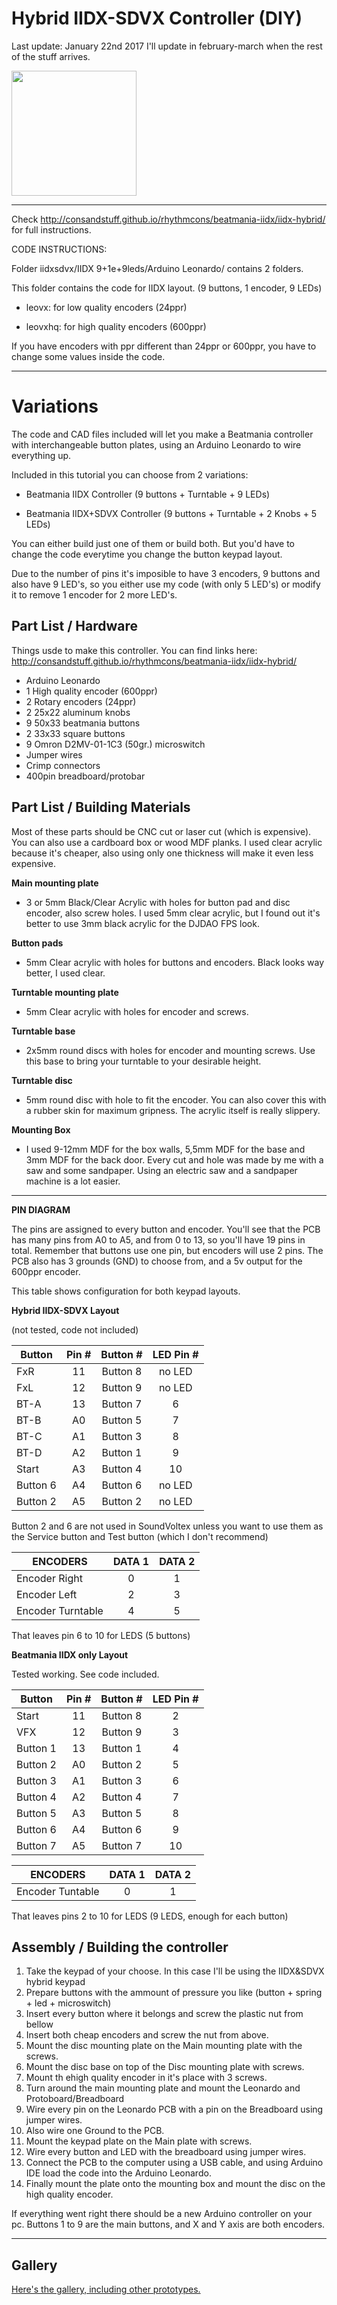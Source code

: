 # Hybrid IIDX-SDVX Controller (DIY)
 
Last update: January 22nd 2017
I'll update in february-march when the rest of the stuff arrives.
 
<div style='float: center'>
  <img style='width: 200px' src='http://consandstuff.github.io/rhythmcons/beatmania-iidx/iidx-normal/pics/pic001.png'></img>
</div>

<hr>

Check http://consandstuff.github.io/rhythmcons/beatmania-iidx/iidx-hybrid/ for full instructions.

CODE INSTRUCTIONS:

Folder iidxsdvx/IIDX 9+1e+9leds/Arduino Leonardo/ contains 2 folders.

This folder contains the code for IIDX layout. (9 buttons, 1 encoder, 9 LEDs)

  * leovx: for low quality encoders (24ppr)
  
  * leovxhq: for high quality encoders (600ppr)
  
  If you have encoders with ppr different than 24ppr or 600ppr, you have to change some values inside the code.

<hr>

# Variations

The code and CAD files included will let you make a Beatmania controller with interchangeable button plates, using an Arduino Leonardo to wire everything up.

Included in this tutorial you can choose from 2 variations:
 
- Beatmania IIDX Controller (9 buttons + Turntable + 9 LEDs)

- Beatmania IIDX+SDVX Controller (9 buttons + Turntable + 2 Knobs + 5 LEDs) 

You can either build just one of them or build both.
But you'd have to change the code everytime you change the button keypad layout.

Due to the number of pins it's imposible to have 3 encoders, 9 buttons and also have 9 LED's, so you either use my code (with only 5 LED's) or modify it to remove 1 encoder for 2 more LED's.

## Part List / Hardware

Things usde to make this controller.
You can find links here: http://consandstuff.github.io/rhythmcons/beatmania-iidx/iidx-hybrid/

* Arduino Leonardo
* 1 High quality encoder (600ppr)
* 2 Rotary encoders (24ppr)
* 2 25x22 aluminum knobs
* 9 50x33 beatmania buttons
* 2 33x33 square buttons
* 9 Omron D2MV-01-1C3 (50gr.) microswitch
* Jumper wires
* Crimp connectors
* 400pin breadboard/protobar

## Part List / Building Materials

Most of these parts should be CNC cut or laser cut (which is expensive). You can also use a cardboard box or wood MDF planks.
I used clear acrylic because it's cheaper, also using only one thickness will make it even less expensive.

**Main mounting plate**
* 3 or 5mm Black/Clear Acrylic with holes for button pad and disc encoder, also screw holes. I used 5mm clear acrylic, but I found out it's better to use 3mm black acrylic for the DJDAO FPS look.

**Button pads**
* 5mm Clear acrylic with holes for buttons and encoders. Black looks way better, I used clear.
  
**Turntable mounting plate**
* 5mm Clear acrylic with holes for encoder and screws.
  
**Turntable base**
* 2x5mm round discs with holes for encoder and mounting screws. Use this base to bring your turntable to your desirable height.
  
**Turntable disc**
* 5mm round disc with hole to fit the encoder. You can also cover this with a rubber skin for maximum gripness. The acrylic itself is really slippery.

**Mounting Box**
* I used 9-12mm MDF for the box walls, 5,5mm MDF for the base and 3mm MDF for the back door. Every cut and hole was made by me with a saw and some sandpaper. Using an electric saw and a sandpaper machine is a lot easier.

<hr>

**PIN DIAGRAM**

The pins are assigned to every button and encoder. You'll see that the PCB has many pins from A0 to A5, and from 0 to 13, so you'll have 19 pins in total. Remember that buttons use one pin, but encoders will use 2 pins. The PCB also has 3 grounds (GND) to choose from, and a 5v output for the 600ppr encoder.

This table shows configuration for both keypad layouts.

**Hybrid IIDX-SDVX Layout**

(not tested, code not included)

<table><thead>
<tr>
<th>Button</th>
<th style="text-align: center">Pin #</th>
<th style="text-align: center">Button #</th>
<th style="text-align: center">LED Pin #</th>
</tr>
</thead><tbody>
<tr>
<td>FxR</td>
<td style="text-align: center">11</td>
<td style="text-align: center">Button 8</td>
<td style="text-align: center">no LED</td>
</tr>
<tr>
<td>FxL</td>
<td style="text-align: center">12</td>
<td style="text-align: center">Button 9</td>
<td style="text-align: center">no LED</td>
</tr>
<tr>
<td>BT-A</td>
<td style="text-align: center">13</td>
<td style="text-align: center">Button 7</td>
<td style="text-align: center">6</td>
</tr>
<tr>
<td>BT-B</td>
<td style="text-align: center">A0</td>
<td style="text-align: center">Button 5</td>
<td style="text-align: center">7</td>
</tr>
<tr>
<td>BT-C</td>
<td style="text-align: center">A1</td>
<td style="text-align: center">Button 3</td>
<td style="text-align: center">8</td>
</tr>
<tr>
<td>BT-D</td>
<td style="text-align: center">A2</td>
<td style="text-align: center">Button 1</td>
<td style="text-align: center">9</td>
</tr>
<tr>
<td>Start</td>
<td style="text-align: center">A3</td>
<td style="text-align: center">Button 4</td>
<td style="text-align: center">10</td>
</tr>
<tr>
<td>Button 6</td>
<td style="text-align: center">A4</td>
<td style="text-align: center">Button 6</td>
<td style="text-align: center">no LED</td>
</tr>
<tr>
<td>Button 2</td>
<td style="text-align: center">A5</td>
<td style="text-align: center">Button 2</td>
<td style="text-align: center">no LED</td>
</tr>
</tbody></table>

Button 2 and 6 are not used in SoundVoltex unless you want to use them as the Service button and Test button (which I don't recommend)

<table><thead>
<tr>
<th>ENCODERS</th>
<th style="text-align: center">DATA 1</th>
<th style="text-align: center">DATA 2</th>
</tr>
</thead><tbody>
<tr>
<td>Encoder Right</td>
<td style="text-align: center">0</td>
<td style="text-align: center">1</td>
</tr>
<tr>
<td>Encoder Left</td>
<td style="text-align: center">2</td>
<td style="text-align: center">3</td>
</tr>
<tr>
<td>Encoder Turntable
<td style="text-align: center">4</td>
<td style="text-align: center">5</td>
</tr>
</tbody></table>

That leaves pin 6 to 10 for LEDS (5 buttons)

**Beatmania IIDX only Layout**

Tested working. See code included.

<table><thead>
<tr>
<th>Button</th>
<th style="text-align: center">Pin #</th>
<th style="text-align: center">Button #</th>
<th style="text-align: center">LED Pin #</th>
</tr>
</thead><tbody>
<tr>
<td>Start</td>
<td style="text-align: center">11</td>
<td style="text-align: center">Button 8</td>
<td style="text-align: center">2</td>
</tr>
<tr>
<td>VFX</td>
<td style="text-align: center">12</td>
<td style="text-align: center">Button 9</td>
<td style="text-align: center">3</td>
</tr>
<tr>
<td>Button 1</td>
<td style="text-align: center">13</td>
<td style="text-align: center">Button 1</td>
<td style="text-align: center">4</td>
</tr>
<tr>
<td>Button 2</td>
<td style="text-align: center">A0</td>
<td style="text-align: center">Button 2</td>
<td style="text-align: center">5</td>
</tr>
<tr>
<td>Button 3</td>
<td style="text-align: center">A1</td>
<td style="text-align: center">Button 3</td>
<td style="text-align: center">6</td>
</tr>
<tr>
<td>Button 4</td>
<td style="text-align: center">A2</td>
<td style="text-align: center">Button 4</td>
<td style="text-align: center">7</td>
</tr>
<tr>
<td>Button 5</td>
<td style="text-align: center">A3</td>
<td style="text-align: center">Button 5</td>
<td style="text-align: center">8</td>
</tr>
<tr>
<td>Button 6</td>
<td style="text-align: center">A4</td>
<td style="text-align: center">Button 6</td>
<td style="text-align: center">9</td>
</tr>
<tr>
<td>Button 7</td>
<td style="text-align: center">A5</td>
<td style="text-align: center">Button 7</td>
<td style="text-align: center">10</td>
</tr>
</tbody></table>


<table><thead>
<tr>
<th>ENCODERS</th>
<th style="text-align: center">DATA 1</th>
<th style="text-align: center">DATA 2</th>
</tr>
</thead><tbody>
<tr>
<td>Encoder Tuntable
<td style="text-align: center">0</td>
<td style="text-align: center">1</td>
</tr>
</tbody></table>

That leaves pins 2 to 10 for LEDS (9 LEDS, enough for each button)

## Assembly / Building the controller

1. Take the keypad of your choose. In this case I'll be using the IIDX&SDVX hybrid keypad
2. Prepare buttons with the ammount of pressure you like (button + spring + led + microswitch)
3. Insert every button where it belongs and screw the plastic nut from bellow
4. Insert both cheap encoders and screw the nut from above.
5. Mount the disc mounting plate on the Main mounting plate with the screws.
6. Mount the disc base on top of the Disc mounting plate with screws.
7. Mount th ehigh quality encoder in it's place with 3 screws.
8. Turn around the main mounting plate and mount the Leonardo and Protoboard/Breadboard
9. Wire every pin on the Leonardo PCB with a pin on the Breadboard using jumper wires.
10. Also wire one Ground to the PCB.
11. Mount the keypad plate on the Main plate with screws.
12. Wire every button and LED with the breadboard using jumper wires.
13. Connect the PCB to the computer using a USB cable, and using Arduino IDE load the code into the Arduino Leonardo.
14. Finally mount the plate onto the mounting box and mount the disc on the high quality encoder.

If everything went right there should be a new Arduino controller on your pc.
Buttons 1 to 9 are the main buttons, and X and Y axis are both encoders.

<hr>

## Gallery

[Here's the gallery, including other prototypes.](http://imgur.com/a/Vh7uL)
